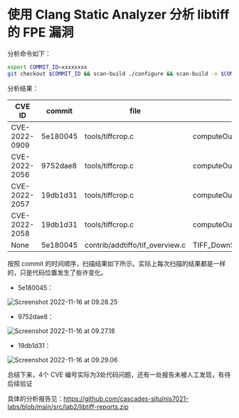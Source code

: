 # 使用 Clang Static Analyzer 分析 libtiff 的 FPE 漏洞

分析命令如下：

```bash
export COMMIT_ID=xxxxxxxx
git checkout $COMMIT_ID && scan-build ./configure && scan-build -o $COMMIT_ID --keep-cc make -j8
```

分析结果：

| CVE ID        | commit   | file                            | function                      | Loc  | set ID |
| ------------- | -------- | ------------------------------- | ----------------------------- | ---- | ------ |
| CVE-2022-0909 | 5e180045 | tools/tiffcrop.c                | computeOutputPixelOffsets     | 5802 | 1      |
| CVE-2022-2056 | 9752dae8 | tools/tiffcrop.c                | computeOutputPixelOffsets     | 5818 | 3      |
| CVE-2022-2057 | 19db1d31 | tools/tiffcrop.c                | computeOutputPixelOffsets     | 5936 | 1      |
| CVE-2022-2058 | 19db1d31 | tools/tiffcrop.c                | computeOutputPixelOffsets     | 5941 | 2      |
| None          | 5e180045 | contrib/addtiffo/tif_overview.c | TIFF_DownSample_Subsampled516 | 516  | 4      |

按照 commit 的时间顺序，扫描结果如下所示。实际上每次扫描的结果都是一样的，只是代码位置发生了些许变化。

- 5e180045：

![Screenshot 2022-11-16 at 09.28.25](https://tva1.sinaimg.cn/large/008vxvgGly1h86q4yiw9pj3162072abt.jpg)

- 9752dae8：

![Screenshot 2022-11-16 at 09.27.18](https://tva1.sinaimg.cn/large/008vxvgGly1h86q4vik7xj3162072abt.jpg)

- 19db1d31：

![Screenshot 2022-11-16 at 09.29.06](https://tva1.sinaimg.cn/large/008vxvgGly1h86q4wp2fdj31620700ug.jpg)

总结下来，4个 CVE 编号实际为3处代码问题，还有一处报告未被人工发现，有待后续验证

具体的分析报告见：<https://github.com/cascades-sjtu/nis7021-labs/blob/main/src/lab2/libtiff-reports.zip>

